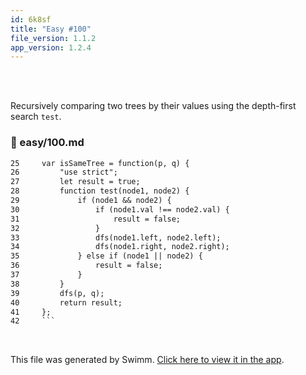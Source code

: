 ```yaml
---
id: 6k8sf
title: "Easy #100"
file_version: 1.1.2
app_version: 1.2.4
---
```


<br/>

<br/>

Recursively comparing two trees by their values using the depth-first search `test`<swm-token data-swm-token=":easy/100.md:28:3:3:`    function test(node1, node2) {`"/>.
<!-- NOTE-swimm-snippet: the lines below link your snippet to Swimm -->
### 📄 easy/100.md
```markdown
25     var isSameTree = function(p, q) {
26         "use strict";
27         let result = true;
28         function test(node1, node2) {
29             if (node1 && node2) {
30                 if (node1.val !== node2.val) {
31                     result = false;
32                 }
33                 dfs(node1.left, node2.left);
34                 dfs(node1.right, node2.right);
35             } else if (node1 || node2) {
36                 result = false;
37             }
38         }
39         dfs(p, q);
40         return result;
41     };
42     ```
```

<br/>

This file was generated by Swimm. [Click here to view it in the app](https://app.swimm.io/repos/Z2l0aHViJTNBJTNBTGVldENvZGUlM0ElM0FydWJ5Y2hp/docs/6k8sf).
